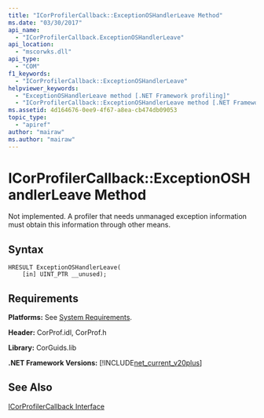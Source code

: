 ```yaml
---
title: "ICorProfilerCallback::ExceptionOSHandlerLeave Method"
ms.date: "03/30/2017"
api_name: 
  - "ICorProfilerCallback.ExceptionOSHandlerLeave"
api_location: 
  - "mscorwks.dll"
api_type: 
  - "COM"
f1_keywords: 
  - "ICorProfilerCallback::ExceptionOSHandlerLeave"
helpviewer_keywords: 
  - "ExceptionOSHandlerLeave method [.NET Framework profiling]"
  - "ICorProfilerCallback::ExceptionOSHandlerLeave method [.NET Framework profiling]"
ms.assetid: 4d164676-0ee9-4f67-a8ea-cb474db09053
topic_type: 
  - "apiref"
author: "mairaw"
ms.author: "mairaw"
---
```

# ICorProfilerCallback::ExceptionOSHandlerLeave Method
Not implemented. A profiler that needs unmanaged exception information must obtain this information through other means.  
  
## Syntax  
  
```  
HRESULT ExceptionOSHandlerLeave(  
    [in] UINT_PTR __unused);  
```  
  
## Requirements  
 **Platforms:** See [System Requirements](../../../../docs/framework/get-started/system-requirements.md).  
  
 **Header:** CorProf.idl, CorProf.h  
  
 **Library:** CorGuids.lib  
  
 **.NET Framework Versions:** [!INCLUDE[net_current_v20plus](../../../../includes/net-current-v20plus-md.md)]  
  
## See Also  
 [ICorProfilerCallback Interface](../../../../docs/framework/unmanaged-api/profiling/icorprofilercallback-interface.md)
